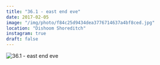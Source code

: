 ```yaml
---
title: "36.1 - east end eve"
date: 2017-02-05
image: "/img/photo/f84c25d9434dea3776714637a4bf8ced.jpg"
location: "Dishoom Shoreditch"
instagram: true
draft: false
---
```


![36.1 - east end eve](/img/photo/f84c25d9434dea3776714637a4bf8ced.jpg)
